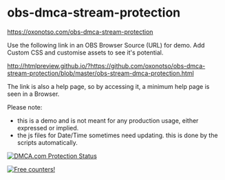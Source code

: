 # obs-dmca-stream-protection
https://oxonotso.com/obs-dmca-stream-protection

Use the following link in an OBS Browser Source (URL) for demo.
Add Custom CSS and customise assets to see it's potential.

http://htmlpreview.github.io/?https://github.com/oxonotso/obs-dmca-stream-protection/blob/master/obs-stream-dmca-protection.html

The link is also a help page, so by accessing it, a minimum help page is seen in a Browser.

Please note:
- this is a demo and is not meant for any production usage, either expressed or implied.
- the js files for Date/Time sometimes need updating. this is done by the scripts automatically.

<a href="//www.dmca.com/Protection/Status.aspx?ID=ff7c043b-f6f5-4724-8c30-94f09e56ced3&refurl=https://github.com/oxonotso/obs-dmca-stream-protection" title="DMCA.com Protection Status" class="dmca-badge"> <img src ="https://images.dmca.com/Badges/DMCA_badge_grn_100w.png?ID=ff7c043b-f6f5-4724-8c30-94f09e56ced3"  alt="DMCA.com Protection Status" /></a>

<a href="https://info.flagcounter.com/0lno"><img src="https://s01.flagcounter.com/count2/0lno/bg_FFFFFF/txt_000000/border_CCCCCC/columns_2/maxflags_10/viewers_0/labels_0/pageviews_0/flags_0/percent_0/" alt="Free counters!" border="0"></a>
